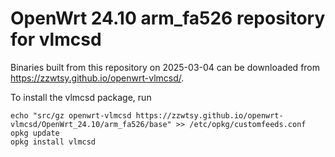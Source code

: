 OpenWrt 24.10 arm_fa526 repository for vlmcsd
========

Binaries built from this repository on 2025-03-04 can be downloaded from <https://zzwtsy.github.io/openwrt-vlmcsd/>.

To install the vlmcsd package, run

```
echo "src/gz openwrt-vlmcsd https://zzwtsy.github.io/openwrt-vlmcsd/OpenWrt_24.10/arm_fa526/base" >> /etc/opkg/customfeeds.conf
opkg update
opkg install vlmcsd
```
